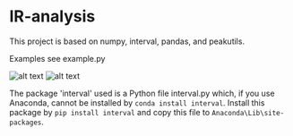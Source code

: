 # IR-analysis
This project is based on numpy, interval, pandas, and peakutils.

Examples see example.py

![alt text](sample.jpg)
![alt text](example.png)

The package 'interval' used is a Python file interval.py which, if you use Anaconda, cannot be installed by ```conda install interval```. Install this package by 
```pip install interval```
and copy this file to ```Anaconda\Lib\site-packages```.
